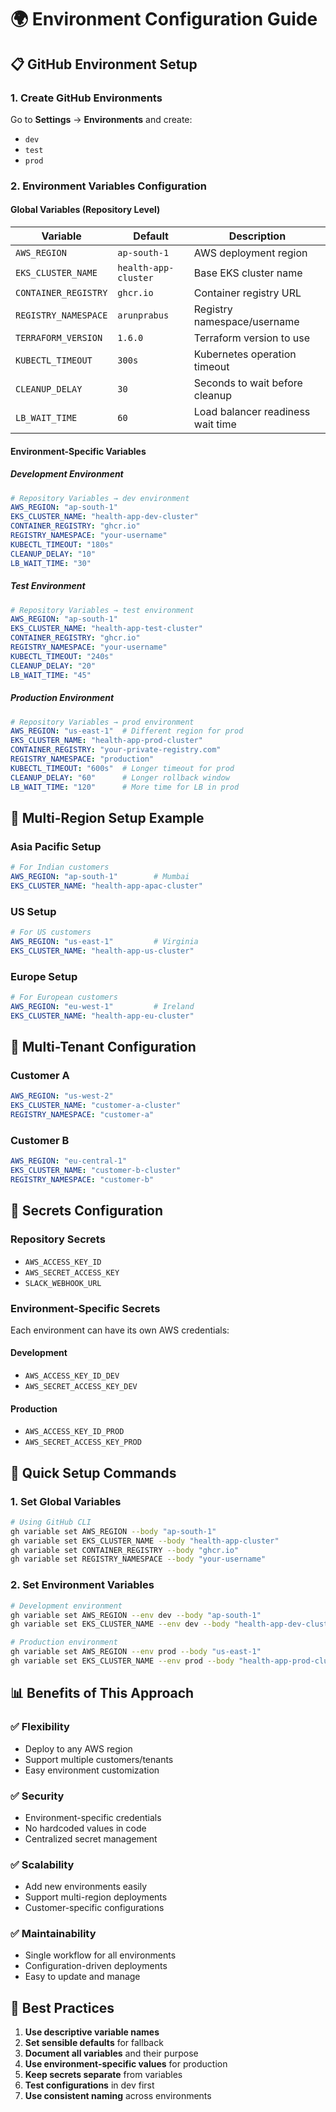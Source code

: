 # 🌍 Environment Configuration Guide

## 📋 GitHub Environment Setup

### 1. Create GitHub Environments
Go to **Settings** → **Environments** and create:
- `dev`
- `test` 
- `prod`

### 2. Environment Variables Configuration

#### **Global Variables (Repository Level)**
| Variable | Default | Description |
|----------|---------|-------------|
| `AWS_REGION` | `ap-south-1` | AWS deployment region |
| `EKS_CLUSTER_NAME` | `health-app-cluster` | Base EKS cluster name |
| `CONTAINER_REGISTRY` | `ghcr.io` | Container registry URL |
| `REGISTRY_NAMESPACE` | `arunprabus` | Registry namespace/username |
| `TERRAFORM_VERSION` | `1.6.0` | Terraform version to use |
| `KUBECTL_TIMEOUT` | `300s` | Kubernetes operation timeout |
| `CLEANUP_DELAY` | `30` | Seconds to wait before cleanup |
| `LB_WAIT_TIME` | `60` | Load balancer readiness wait time |

#### **Environment-Specific Variables**

##### **Development Environment**
```yaml
# Repository Variables → dev environment
AWS_REGION: "ap-south-1"
EKS_CLUSTER_NAME: "health-app-dev-cluster"
CONTAINER_REGISTRY: "ghcr.io"
REGISTRY_NAMESPACE: "your-username"
KUBECTL_TIMEOUT: "180s"
CLEANUP_DELAY: "10"
LB_WAIT_TIME: "30"
```

##### **Test Environment**
```yaml
# Repository Variables → test environment
AWS_REGION: "ap-south-1"
EKS_CLUSTER_NAME: "health-app-test-cluster"
CONTAINER_REGISTRY: "ghcr.io"
REGISTRY_NAMESPACE: "your-username"
KUBECTL_TIMEOUT: "240s"
CLEANUP_DELAY: "20"
LB_WAIT_TIME: "45"
```

##### **Production Environment**
```yaml
# Repository Variables → prod environment
AWS_REGION: "us-east-1"  # Different region for prod
EKS_CLUSTER_NAME: "health-app-prod-cluster"
CONTAINER_REGISTRY: "your-private-registry.com"
REGISTRY_NAMESPACE: "production"
KUBECTL_TIMEOUT: "600s"  # Longer timeout for prod
CLEANUP_DELAY: "60"      # Longer rollback window
LB_WAIT_TIME: "120"      # More time for LB in prod
```

## 🔧 Multi-Region Setup Example

### **Asia Pacific Setup**
```yaml
# For Indian customers
AWS_REGION: "ap-south-1"        # Mumbai
EKS_CLUSTER_NAME: "health-app-apac-cluster"
```

### **US Setup**
```yaml
# For US customers
AWS_REGION: "us-east-1"         # Virginia
EKS_CLUSTER_NAME: "health-app-us-cluster"
```

### **Europe Setup**
```yaml
# For European customers
AWS_REGION: "eu-west-1"         # Ireland
EKS_CLUSTER_NAME: "health-app-eu-cluster"
```

## 🏢 Multi-Tenant Configuration

### **Customer A**
```yaml
AWS_REGION: "us-west-2"
EKS_CLUSTER_NAME: "customer-a-cluster"
REGISTRY_NAMESPACE: "customer-a"
```

### **Customer B**
```yaml
AWS_REGION: "eu-central-1"
EKS_CLUSTER_NAME: "customer-b-cluster"
REGISTRY_NAMESPACE: "customer-b"
```

## 🔐 Secrets Configuration

### **Repository Secrets**
- `AWS_ACCESS_KEY_ID`
- `AWS_SECRET_ACCESS_KEY`
- `SLACK_WEBHOOK_URL`

### **Environment-Specific Secrets**
Each environment can have its own AWS credentials:

#### **Development**
- `AWS_ACCESS_KEY_ID_DEV`
- `AWS_SECRET_ACCESS_KEY_DEV`

#### **Production**
- `AWS_ACCESS_KEY_ID_PROD`
- `AWS_SECRET_ACCESS_KEY_PROD`

## 🚀 Quick Setup Commands

### **1. Set Global Variables**
```bash
# Using GitHub CLI
gh variable set AWS_REGION --body "ap-south-1"
gh variable set EKS_CLUSTER_NAME --body "health-app-cluster"
gh variable set CONTAINER_REGISTRY --body "ghcr.io"
gh variable set REGISTRY_NAMESPACE --body "your-username"
```

### **2. Set Environment Variables**
```bash
# Development environment
gh variable set AWS_REGION --env dev --body "ap-south-1"
gh variable set EKS_CLUSTER_NAME --env dev --body "health-app-dev-cluster"

# Production environment
gh variable set AWS_REGION --env prod --body "us-east-1"
gh variable set EKS_CLUSTER_NAME --env prod --body "health-app-prod-cluster"
```

## 📊 Benefits of This Approach

### **✅ Flexibility**
- Deploy to any AWS region
- Support multiple customers/tenants
- Easy environment customization

### **✅ Security**
- Environment-specific credentials
- No hardcoded values in code
- Centralized secret management

### **✅ Scalability**
- Add new environments easily
- Support multi-region deployments
- Customer-specific configurations

### **✅ Maintainability**
- Single workflow for all environments
- Configuration-driven deployments
- Easy to update and manage

## 🎯 Best Practices

1. **Use descriptive variable names**
2. **Set sensible defaults** for fallback
3. **Document all variables** and their purpose
4. **Use environment-specific values** for production
5. **Keep secrets separate** from variables
6. **Test configurations** in dev first
7. **Use consistent naming** across environments